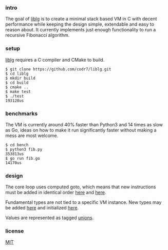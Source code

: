 ### intro
The goal of [liblg](https://github.com/codr7/liblg) is to create a minimal stack based VM in C with decent performance while keeping the design simple, extendable and easy to reason about. It currently implements just enough functionality to run a recursive Fibonacci algorithm.

### setup
[liblg](https://github.com/codr7/liblg) requires a C compiler and CMake to build.

```
$ git clone https://github.com/codr7/liblg.git
$ cd liblg
$ mkdir build
$ cd build
$ cmake ..
$ make test
$ ./test
193128us
```

### benchmarks
The VM is currently around 40% faster than Python3 and 14 times as slow as Go, ideas on how to make it run significantly faster without making a mess are most welcome.

```
$ cd bench
$ python3 fib.py
353813us
$ go run fib.go
14170us
```

### design
The core loop uses computed goto, which means that new instructions must be added in identical order [here](https://github.com/codr7/liblg/blob/master/src/lg/op.h) and [here](https://github.com/codr7/liblg/blob/master/src/lg/vm.c).

Fundamental types are not tied to a specific VM instance. New types may be added [here](https://github.com/codr7/liblg/tree/master/src/lg/types) and initialized [here](https://github.com/codr7/liblg/blob/master/src/lg/init.c).

Values are represented as tagged [unions](https://github.com/codr7/liblg/blob/master/src/lg/val.h).

### license
[MIT](https://github.com/codr7/liblg/blob/master/LICENSE.txt)